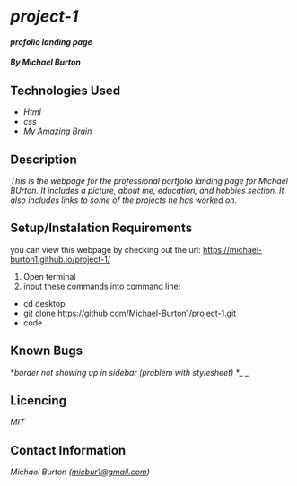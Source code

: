 # _project-1_

#### _profolio landing page_

##### By _**Michael Burton**_

## Technologies Used

* _Html_
* _css_
* _My Amazing Brain_

## Description

_This is the webpage for the professional portfolio landing page for Michael BUrton. It includes a picture, about me, education, and hobbies section. It also includes links to some of the projects he has worked on._

## Setup/Instalation Requirements
you can view this webpage by checking out the url:
 https://michael-burton1.github.io/project-1/
1. Open terminal
2. input these commands into command line:

* cd desktop
* git clone https://github.com/Michael-Burton1/project-1.git
* code .

## Known Bugs

*_border not showing up in sidebar (problem with stylesheet)_
*_ _

## Licencing

_MIT_

## Contact Information

_Michael Burton (micbur1@gmail.com)_